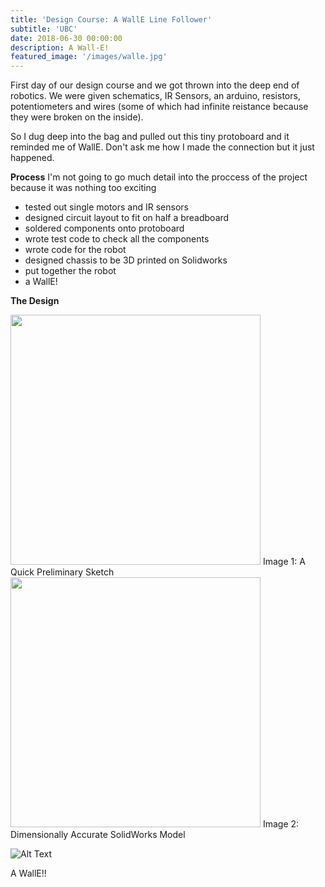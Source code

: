 ```yaml
---
title: 'Design Course: A WallE Line Follower'
subtitle: 'UBC'
date: 2018-06-30 00:00:00
description: A Wall-E!
featured_image: '/images/walle.jpg'
---
```


First day of our design course and we got thrown into the deep end of robotics.  We were given schematics, IR Sensors, an arduino, resistors, potentiometers and wires (some of which had infinite reistance because they were broken on the inside).  

So I dug deep into the bag and pulled out this tiny protoboard and it reminded me of WallE.  Don't ask me how I made the connection but it just happened.

**Process** 
I'm not going to go much detail into the proccess of the project because it was nothing too exciting 
* tested out single motors and IR sensors
* designed circuit layout to fit on half a breadboard
* soldered components onto protoboard 
* wrote test code to check all the components
* wrote code for the robot
* designed chassis to be 3D printed on Solidworks
* put together the robot
* a WallE!

**The Design** 

<img src="https://i.imgur.com/LenB5bV.jpg" width="400" height="400" />
Image 1: A Quick Preliminary Sketch
<img src="https://i.imgur.com/sE4TkdF.jpg" width="400" height="400" />
Image 2: Dimensionally Accurate SolidWorks Model

![Alt Text](https://i.imgur.com/xtaEM57.gif)

A WallE!!
